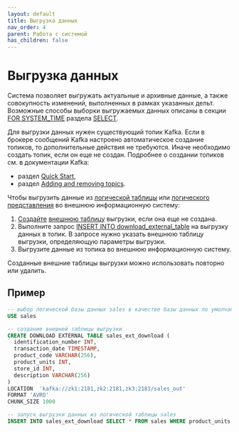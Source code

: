 ```yaml
---
layout: default
title: Выгрузка данных
nav_order: 4
parent: Работа с системой
has_children: false
---
```


# Выгрузка данных

Система позволяет выгружать актуальные и архивные данные, а также совокупность изменений, выполненных 
в рамках указанных дельт. Возможные способы выборки выгружаемых данных описаны в секции 
[FOR SYSTEM_TIME](../../Справочная_информация/Запросы_SQLplus/SELECT/SELECT.md#sect_for_system_time) раздела [SELECT](../../Справочная_информация/Запросы_SQLplus/SELECT/SELECT.md).

Для выгрузки данных нужен существующий топик Kafka. Если в брокере сообщений Kafka настроено 
автоматическое создание топиков, то дополнительные действия не требуются. Иначе необходимо создать топик, 
если он еще не создан. Подробнее о создании топиков см. в документации Kafka:
*   раздел [Quick Start](https://kafka.apache.org/documentation/#quickstart),
*   раздел [Adding and removing topics](https://kafka.apache.org/documentation/#basic_ops_add_topic).

Чтобы выгрузить данные из [логической таблицы](../../Обзор_понятий_компонентов_и_связей/Основные_понятия/Логическая_таблица/Логическая_таблица.md) 
или [логического представления](../../Обзор_понятий_компонентов_и_связей/Основные_понятия/Логическое_представление/Логическое_представление.md) 
во внешнюю информационную систему:
1.  [Создайте](../../Справочная_информация/Запросы_SQLplus/CREATE_DOWNLOAD_EXTERNAL_TABLE/CREATE_DOWNLOAD_EXTERNAL_TABLE.md) 
    [внешнюю таблицу](../../Обзор_понятий_компонентов_и_связей/Основные_понятия/Внешняя_таблица/Внешняя_таблица.md) 
    выгрузки, если она еще не создана.
2.  Выполните запрос [INSERT INTO download_external_table](../../Справочная_информация/Запросы_SQLplus/INSERT_INTO_download_external_table/INSERT_INTO_download_external_table.md) 
    на выгрузку данных в топик. В запросе нужно указать внешнюю таблицу выгрузки, определяющую параметры 
    выгрузки.
3.  Выгрузите данные из топика во внешнюю информационную систему.

Созданные внешние таблицы выгрузки можно использовать повторно или удалить.

## Пример
```sql
-- выбор логической базы данных sales в качестве базы данных по умолчанию
USE sales

-- создание внешней таблицы выгрузки
CREATE DOWNLOAD EXTERNAL TABLE sales_ext_download (
  identification_number INT,
  transaction_date TIMESTAMP,
  product_code VARCHAR(256),
  product_units INT,
  store_id INT,
  description VARCHAR(256)
)
LOCATION  'kafka://zk1:2181,zk2:2181,zk3:2181/sales_out'
FORMAT 'AVRO'
CHUNK_SIZE 1000

-- запуск выгрузки данных из логической таблицы sales
INSERT INTO sales_ext_download SELECT * FROM sales WHERE product_units > 2
```